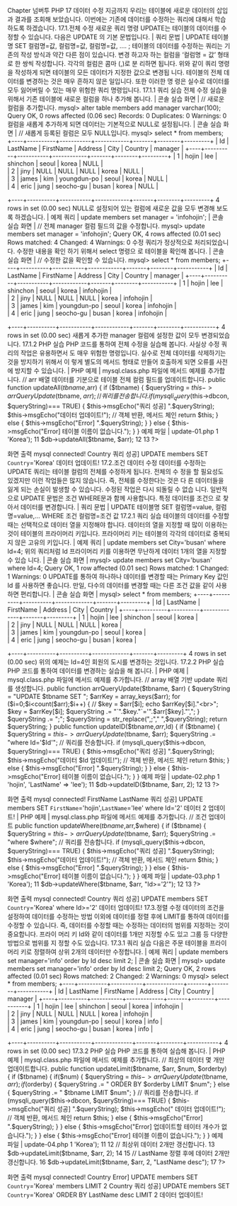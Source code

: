 
Chapter 
넘버투 PHP 
17 
데이터 수정 
지금까지 우리는 테이블에 새로운 데이터의 삽입과 결과를 조회해 보았습니다. 이번에는 기존에 데이터를 수정하는 쿼리에 대해서 학습하도록 하겠습니다. 
17.1.전체 수정 
새로운 쿼리 명령 UPDATE는 테이블의 데이터를 수정할 수 있습니다. 다음은 UPDATE 의 기본 문법입니다. 
| 쿼리 문법 | 
UPDATE 테이블명 SET 컬럼명=값, 컬럼명=값, 컬럼명=값, …. ; 
테이블의 데이터를 수정하는 쿼리는 기존의 작성 방식과 약간 다른 점이 있습니다. 변경 하고자 하는 컬럼을 ‘컬럼명 = 값’ 형태로 한 쌍씩 작성합니다. 각각의 컬럼은 콤마 (,)로 분 리하면 됩니다. 
위와 같이 쿼리 명령을 작성하게 되면 테이블의 모든 데이터가 지정한 값으로 변경됩 
니다. 테이블의 전체 데이터를 변경하는 것은 매우 흔하지 않은 일입니다. 또한 이러한 명 령은 실수로 데이터를 모두 잃어버릴 수 있는 매우 위험한 쿼리 명령입니다. 
17.1.1 쿼리 실습 
전체 수정 실습을 위해서 기존 테이블에 새로운 컬럼을 하나 추가해 봅니다. 
| 콘솔 실습 화면 | 
// 새로운 컬럼을 추가합니다. mysql> alter table members add manager varchar(100); Query OK, 0 rows affected (0.06 sec) Records: 0 Duplicates: 0 Warnings: 0 
컬럼을 새롭게 추가하게 되면 데이터는 기본적으로 NULL로 설정됩니다. 
| 콘솔 실습 화면 | 
// 새롭게 등록된 컬럼은 모두 NULL입니다. mysql> select * from members; +----+----------+-----------+------------+-------+--------+---------+ | Id | LastName | FirstName | Address    | City | Country | manager | +----+----------+-----------+------------+-------+--------+---------+ 
| 1 | hojin  | lee  | shinchon  | seoul | korea  | NULL  |  
| 2 | jiny  | NULL  | NULL  | NULL | korea  | NULL  |  
| 3 | james  | kim  | youngdun-po | seoul | korea  | NULL  |  
| 4 | eric  | jung  | seocho-gu  | busan | korea  | NULL  |  

+----+----------+-----------+------------+-------+--------+---------+ 4 rows in set (0.00 sec) 
NULL로 설정되어 있는 컬럼에 새로운 값을 모두 변경해 보도록 하겠습니다. 
| 예제 쿼리 | 
update members set manager = 'infohojin'; 
| 콘솔 실습 화면 | 
// 전체 manager 컬럼 필드의 값을 수정합니다. mysql> update members set manager = 'infohojin'; Query OK, 4 rows affected (0.01 sec) Rows matched: 4 Changed: 4 Warnings: 0 
수정 쿼리가 정상적으로 처리되었습니다. 수정한 내용을 확인 하기 위해서 select 명령으 
로 테이블을 확인해 봅니다. 
| 콘솔 실습 화면 | 
// 수정한 값을 확인할 수 있습니다. mysql> select * from members; +----+----------+-----------+------------+-------+--------+-----------+ | Id | LastName | FirstName | Address | City | Country | manager | +----+----------+-----------+------------+-------+--------+-----------+ 
| 1 | hojin  | lee  | shinchon  | seoul | korea  | infohojin |  
| 2 | jiny  | NULL  | NULL  | NULL | korea  | infohojin |  
| 3 | james  | kim  | youngdun-po | seoul | korea  | infohojin |  
| 4 | eric  | jung  | seocho-gu  | busan | korea  | infohojin |  

+----+----------+-----------+------------+-------+--------+-----------+ 4 rows in set (0.00 sec) 
새롭게 추가한 manager 컬럼에 설정한 값이 모두 변경되었습니다. 
17.1.2 PHP 실습 
PHP 코드를 통하여 전체 수정을 실습해 봅니다. 사실상 수정 쿼리의 작업은 유용하면서 도 매우 위험한 명령입니다. 실수로 전체 데이터를 삭제하기는 것을 방지하기 위해서 이 
렇게 별도의 메서드 형태로 만들어 호출하게 되면 오류를 사전에 방지할 수 있습니다. 
| PHP 예제 | 
mysql.class.php 파일에 메서드 예제를 추가합니다. 
// arr 배열 데이터를 기분으로 테이블 전체 컬럼 필드를 업데이트합니다. public function updateAll($tbname,$arr) { 
if ($tbname) { $queryString = $this->arrQueryUpdate($tbname, $arr); 
// 쿼리를 전송합니다. 
if (mysqli_query($this->dbcon, $queryString)=== TRUE) { $this->msgEcho("쿼리 성공] ".$queryString); $this->msgEcho("데이터 업데이트!"); 
// 객체 반환, 메서드 체인 return $this; 
} else { $this->msgEcho("Error] ".$queryString); } 
} else { $this->msgEcho("Error] 테이블 이름이 없습니다."); } 
} 
예제 파일 | update-01.php 
1 <?php 2 3 include "dbinfo.php"; 4 include "mysql.class.php"; 5 6 // ++ Mysqli DB 연결. 
7 $db = new JinyMysql(); 8 9 $tbname = "members"; 10 $arr = array('Country' => 'Korea'); 11 $db->updateAll($tbname, $arr); 12 13 ?> 

화면 출력 
mysql connected! Country 쿼리 성공] UPDATE members SET `Country`='Korea' 데이터 업데이트! 
17.2.조건 데이터 수정 
데이터를 수정하는 UPDATE 쿼리는 테이블 컬럼의 전체를 수정하게 됩니다. 전체의 수 정을 할 필요성도 있겠지만 이런 작업들은 많지 않습니다. 즉, 전체를 수정한다는 것은 다 른 데이터들을 잃게 되는 손실이 발생할 수 있습니다. 수정된 작업은 다시 되돌릴 수 없습 
니다. 
일반적으로 UPDATE 문법은 조건 WHERE문과 함께 사용합니다. 특정 데이터를 조건으 로 찾아서 데이터를 변경합니다. 
| 쿼리 문법 | 
UPDATE 테이블명 SET 컬럼명=value, 컬럼명=value,... WHERE 조건 컬럼명=조건 값 
17.2.1 쿼리 실습 
테이블의 데이터를 수정할 때는 선택적으로 데이터 열을 지정해야 합니다. 데이터의 열을 
지정할 때 많이 이용하는 것이 테이블의 프라이머리 키입니다. 프라이머리 키는 테이블의 
각각의 데이터로 중복되지 않은 고유의 키입니다. 
| 예제 쿼리 | 
update members set City='busan' where Id=4; 
위의 쿼리처럼 Id 프라이머리 키를 이용하면 무난하게 데이터 1개의 열을 지정할 수 있습 
니다. 
| 콘솔 실습 화면 | 
mysql> update members set City='busan' where Id=4; Query OK, 1 row affected (0.01 sec) Rows matched: 1 Changed: 1 Warnings: 0 
UPDATE를 통하여 하나하나 데이터를 변경할 때는 Primary Key 값인 Id 를 사용하면 
좋습니다. 만일, 다수의 데이터를 변경할 때는 다른 조건 값을 같이 사용하면 편리합니다. 
| 콘솔 실습 화면 | 
mysql> select * from members; +----+----------+----------+-------------+-------+---------+ | Id | LastName | FirstName | Address | City | Country | +----+----------+----------+-------------+-------+---------+ 
| 1 | hojin  | lee  | shinchon  | seoul | korea  |  
| 2 | jiny  | NULL  | NULL  | NULL | korea  |  
| 3 | james  | kim  | youngdun-po | seoul | korea  |  
| 4 | eric  | jung  | seocho-gu  | busan | korea  |  

+----+----------+----------+-------------+-------+---------+ 4 rows in set (0.00 sec) 
위의 예제는 Id=4인 회원의 도시를 변경하는 것입니다. 
17.2.2 PHP 실습 
PHP 코드를 통하여 데이터를 변경하는 실습을 해 봅니다. 
| PHP 예제 | 
mysql.class.php 파일에 메서드 예제를 추가합니다. 
// array 배열 기반 update 쿼리를 생성합니다. public function arrQueryUpdate($tbname, $arr) { 
$queryString = "UPDATE $tbname SET "; 
$arrKey = array_keys($arr); 
for ($i=0;$i<count($arr);$i++) { // $key = $arr[$i]; echo $arrKey[$i]."<br>"; $key = $arrKey[$i]; $queryString .= "`".$key."`='".$arr[$key]."',"; 
} 
$queryString .= ";"; $queryString = str_replace(",;"," ",$queryString); return $queryString; 
} 
public function updateID($tbname,$arr,$Id) { 
if ($tbname) { $queryString = $this->arrQueryUpdate($tbname, $arr); $queryString .= "where Id='$Id'"; 
// 쿼리를 전송합니다. 
if (mysqli_query($this->dbcon, $queryString)=== TRUE) { $this->msgEcho("쿼리 성공] ".$queryString); $this->msgEcho("데이터 $Id 업데이트!"); 
// 객체 반환, 메서드 체인 return $this; 
} else { $this->msgEcho("Error] ".$queryString); } 
} else { $this->msgEcho("Error] 테이블 이름이 없습니다."); } 
} 
예제 파일 | update-02.php 
1 <?php 2 3 include "dbinfo.php"; 4 include "mysql.class.php"; 5 6 // ++ Mysqli DB 연결. 7 $db = new JinyMysql(); 8 9 $tbname = "members"; 10 $arr = array('FirstName' => 'hojin', 'LastName' => 'lee'); 11 $db->updateID($tbname, $arr, 2); 12 13 ?> 

화면 출력 
mysql connected! FirstName LastName 쿼리 성공] UPDATE members SET `FirstName`='hojin',`LastName`='lee' where Id='2' 데이터 2 업데이트! 
| PHP 예제 | 
mysql.class.php 파일에 메서드 예제를 추가합니다. 
// 조건 업데이트 public function updateWhere($tbname,$arr,$where) { 
if ($tbname) { $queryString = $this->arrQueryUpdate($tbname, $arr); $queryString .= "where $where"; 
// 쿼리를 전송합니다. 
if (mysqli_query($this->dbcon, $queryString)=== TRUE) { $this->msgEcho("쿼리 성공] ".$queryString); $this->msgEcho("데이터 업데이트!"); 
// 객체 반환, 메서드 체인 return $this; 
} else { $this->msgEcho("Error] ".$queryString); } 
} else { $this->msgEcho("Error] 테이블 이름이 없습니다."); } } 
예제 파일 | update-03.php 
1  <?php  
2  
3  include "dbinfo.php";  
4  include "mysql.class.php";  
5  
6  // ++ Mysqli DB 연결.  
7  $db = new JinyMysql();  
8  
9  $tbname = "members";  
10  $arr = array('Country' => 'Korea');  
11  $db->updateWhere($tbname, $arr, "Id>='2'");  
12  
13  ?>  


화면 출력 
mysql connected! Country 쿼리 성공] UPDATE members SET `Country`='Korea' where Id>='2' 데이터 업데이트! 
17.3.정렬 수정 
데이터의 조건을 설정하여 데이터를 수정하는 방법 이외에 데이터를 정렬 후에 LIMIT를 통하여 데이터를 수정할 수 있습니다. 
즉, 데이터를 수정할 때는 수정하는 데이터의 범위를 지정하는 것이 중요합니다. 프라이 
머리 키 Id와 같이 데이터를 1개만 지정할 수도 있고 그룹 등 다양한 방법으로 범위를 지 
정할 수도 있습니다. 
17.3.1 쿼리 실습 
다음은 주문 테이블을 프라이머리 키로 정렬하여 상위 2개의 데이터만 수정합니다. 
| 예제 쿼리 | 
update members set manager='info' order by Id desc limit 2; 
| 콘솔 실습 화면 | 
mysql> update members set manager='info' order by Id desc limit 2; Query OK, 2 rows affected (0.01 sec) Rows matched: 2 Changed: 2 Warnings: 0 
mysql> select * from members; +----+----------+-----------+-------------+-------+--------+-----------+ | Id | LastName | FirstName | Address    | City | Country | manager | 
+----+----------+-----------+-------------+-------+--------+-----------+ 
| 1 | hojin  | lee  | shinchon    | seoul | korea   | infohojin |  
| 2 | jiny  | NULL  | NULL  | NULL | korea  | infohojin |  
| 3 | james  | kim   | youngdun-po | seoul | korea   | info  |  
| 4 | eric  | jung  | seocho-gu  | busan | korea  | info  |  

+----+----------+-----------+-------------+-------+--------+-----------+ 4 rows in set (0.00 sec) 
17.3.2 PHP 실습 
PHP 코드를 통하여 실습해 봅니다. 
| PHP 예제 | 
mysql.class.php 파일에 메서드 예제를 추가합니다. 
// 최상의 데이터 몇 개만 업데이트합니다. public function updateLimit($tbname, $arr, $num, $orderby) { 
if ($tbname) { if($num) { 
$queryString = $this->arrQueryUpdate($tbname, $arr); 
if ($orderby) { $queryString .= " ORDER BY $orderby LIMIT $num"; } else { $queryString .= " $tbname LIMIT $num"; } 
// 쿼리를 전송합니다. 
if (mysqli_query($this->dbcon, $queryString)=== TRUE) { $this->msgEcho("쿼리 성공] ".$queryString); $this->msgEcho(" 데이터 업데이트!"); 
// 객체 반환, 메서드 체인 return $this; 
} else { $this->msgEcho("Error] ".$queryString); } 
} else { $this->msgEcho("Error] 업데이트할 테이터 개수가 없습니다."); } 
} else { $this->msgEcho("Error] 테이블 이름이 없습니다."); } } 
예제 파일 | update-04.php 
1 <?php 2 3 include "dbinfo.php"; 4 include "mysql.class.php"; 5 6 // ++ Mysqli DB 연결. 7 $db = new JinyMysql(); 8 9 $tbname = "members"; 10 $arr = array('Country' => 'Korea'); 11 12 // 최상위 데이터 2개만 갱신합니다. 13 $db->updateLimit($tbname, $arr, 2); 14 15 // LastName 정렬 후에 데이터 2개만 갱신합니다. 16 $db->updateLimit($tbname, $arr, 2, "LastName desc"); 17 ?> 

화면 출력 
mysql connected! Country Error] UPDATE members SET `Country`='Korea' members LIMIT 2 Country 쿼리 성공] UPDATE members SET `Country`='Korea' ORDER BY LastName desc LIMIT 2 데이터 업데이트! 
